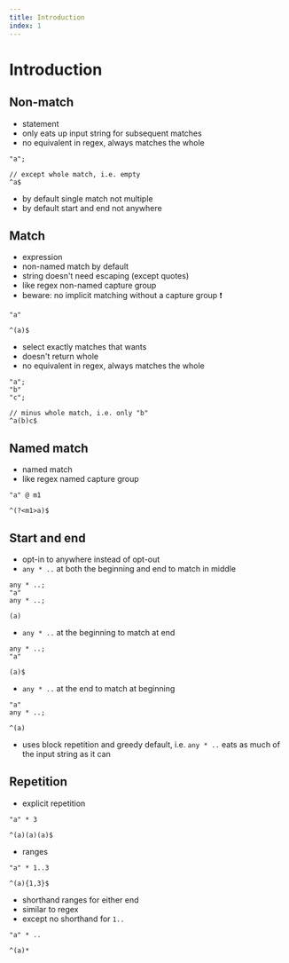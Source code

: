 ```yaml
---
title: Introduction
index: 1
---
```

# Introduction



## Non-match

- statement
- only eats up input string for subsequent matches
- no equivalent in regex, always matches the whole

```
"a";
```

```
// except whole match, i.e. empty
^a$
```

- by default single match not multiple
- by default start and end not anywhere



## Match

- expression
- non-named match by default
- string doesn't need escaping (except quotes)
- like regex non-named capture group
- beware: no implicit matching without a capture group ❗️

```
"a"
```

```
^(a)$
```

- select exactly matches that wants
- doesn't return whole
- no equivalent in regex, always matches the whole

```
"a";
"b"
"c";
```

```
// minus whole match, i.e. only "b"
^a(b)c$
```



## Named match

- named match
- like regex named capture group

```
"a" @ m1
```

```
^(?<m1>a)$
```



## Start and end

- opt-in to anywhere instead of opt-out
- `any * ..` at both the beginning and end to match in middle

```
any * ..;
"a"
any * ..;
```

```
(a)
```

- `any * ..` at the beginning to match at end

```
any * ..;
"a"
```

```
(a)$
```

- `any * ..` at the end to match at beginning

```
"a"
any * ..;
```

```
^(a)
```

- uses block repetition and greedy default, i.e. `any * ..` eats as much of the input string as it can



## Repetition

- explicit repetition

```
"a" * 3
```

```
^(a)(a)(a)$
```

- ranges

```
"a" * 1..3
```

```
^(a){1,3}$
```

- shorthand ranges for either end
- similar to regex
- except no shorthand for `1..`

```
"a" * ..
```

```
^(a)*
```
